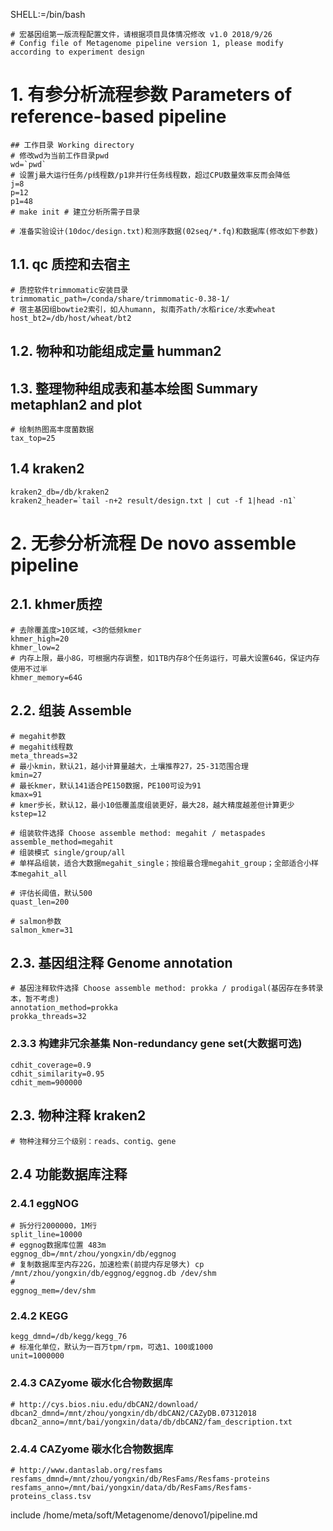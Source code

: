 SHELL:=/bin/bash

	# 宏基因组第一版流程配置文件，请根据项目具体情况修改 v1.0 2018/9/26
	# Config file of Metagenome pipeline version 1, please modify according to experiment design


# 1. 有参分析流程参数 Parameters of reference-based pipeline

	## 工作目录 Working directory
	# 修改wd为当前工作目录pwd
	wd=`pwd`
	# 设置j最大运行任务/p线程数/p1非并行任务线程数，超过CPU数量效率反而会降低
	j=8
	p=12
	p1=48
	# make init # 建立分析所需子目录
	
	# 准备实验设计(10doc/design.txt)和测序数据(02seq/*.fq)和数据库(修改如下参数)


## 1.1. qc 质控和去宿主
	
	# 质控软件trimmomatic安装目录
	trimmomatic_path=/conda/share/trimmomatic-0.38-1/
	# 宿主基因组bowtie2索引，如人humann, 拟南芥ath/水稻rice/水麦wheat
	host_bt2=/db/host/wheat/bt2


## 1.2. 物种和功能组成定量 humman2


## 1.3. 整理物种组成表和基本绘图 Summary metaphlan2 and plot
	
	# 绘制热图高丰度菌数据
	tax_top=25

## 1.4 kraken2
	
	kraken2_db=/db/kraken2
	kraken2_header=`tail -n+2 result/design.txt | cut -f 1|head -n1`



# 2. 无参分析流程 De novo assemble pipeline

## 2.1. khmer质控

	# 去除覆盖度>10区域，<3的低频kmer
	khmer_high=20
	khmer_low=2
	# 内存上限，最小8G，可根据内存调整，如1TB内存8个任务运行，可最大设置64G，保证内存使用不过半
	khmer_memory=64G

## 2.2. 组装 Assemble

	# megahit参数
	# megahit线程数
	meta_threads=32
	# 最小kmin，默认21，越小计算量越大，土壤推荐27，25-31范围合理
	kmin=27
	# 最长kmer，默认141适合PE150数据，PE100可设为91
	kmax=91
	# kmer步长，默认12，最小10低覆盖度组装更好，最大28，越大精度越差但计算更少
	kstep=12

	# 组装软件选择 Choose assemble method: megahit / metaspades
	assemble_method=megahit
	# 组装模式 single/group/all
	# 单样品组装，适合大数据megahit_single；按组最合理megahit_group；全部适合小样本megahit_all
	
	# 评估长阈值，默认500
	quast_len=200

	# salmon参数
	salmon_kmer=31

## 2.3. 基因组注释 Genome annotation

	# 基因注释软件选择 Choose assemble method: prokka / prodigal(基因存在多转录本，暂不考虑)
	annotation_method=prokka
	prokka_threads=32

### 2.3.3 构建非冗余基集 Non-redundancy gene set(大数据可选)

	cdhit_coverage=0.9
	cdhit_similarity=0.95
	cdhit_mem=900000


## 2.3. 物种注释 kraken2
	
	# 物种注释分三个级别：reads、contig、gene


## 2.4 功能数据库注释

### 2.4.1 eggNOG
	
	# 拆分行2000000，1M行
	split_line=10000
	# eggnog数据库位置 483m
	eggnog_db=/mnt/zhou/yongxin/db/eggnog
	# 复制数据库至内存22G，加速检索(前提内存足够大) cp /mnt/zhou/yongxin/db/eggnog/eggnog.db /dev/shm
	# 
	eggnog_mem=/dev/shm

### 2.4.2 KEGG

	kegg_dmnd=/db/kegg/kegg_76
	# 标准化单位，默认为一百万tpm/rpm，可选1、100或1000
	unit=1000000

### 2.4.3 CAZyome 碳水化合物数据库

	# http://cys.bios.niu.edu/dbCAN2/download/
	dbcan2_dmnd=/mnt/zhou/yongxin/db/dbCAN2/CAZyDB.07312018
	dbcan2_anno=/mnt/bai/yongxin/data/db/dbCAN2/fam_description.txt

### 2.4.4 CAZyome 碳水化合物数据库

	# http://www.dantaslab.org/resfams
	resfams_dmnd=/mnt/zhou/yongxin/db/ResFams/Resfams-proteins
	resfams_anno=/mnt/bai/yongxin/data/db/ResFams/Resfams-proteins_class.tsv





include /home/meta/soft/Metagenome/denovo1/pipeline.md
